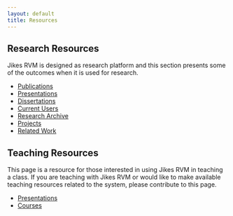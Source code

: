 ```yaml
---
layout: default
title: Resources
---
```


## Research Resources

Jikes RVM is designed as research platform and this section presents some of the outcomes when it is used for research.

- [Publications](Publications)
- [Presentations](Presentations)
- [Dissertations](Dissertations)
- [Current Users](CurrentUsers)
- [Research Archive](ResearchArchive)
- [Projects](Projects)
- [Related Work](RelatedWork)

## Teaching Resources

This page is a resource for those interested in using Jikes RVM in teaching a class. If you are teaching with Jikes RVM or would like to make available teaching resources related to the system, please contribute to this page.

- [Presentations](Presentations)
- [Courses](Courses)
